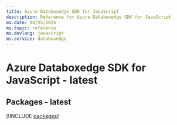 ```yaml
---
title: Azure Databoxedge SDK for JavaScript
description: Reference for Azure Databoxedge SDK for JavaScript
ms.date: 04/25/2024
ms.topic: reference
ms.devlang: javascript
ms.service: databoxedge
---
```

# Azure Databoxedge SDK for JavaScript - latest
## Packages - latest
[!INCLUDE [packages](databoxedge-index.md)]